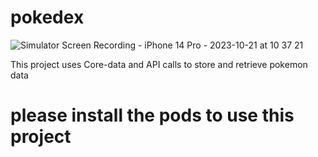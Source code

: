 # pokedex
![Simulator Screen Recording - iPhone 14 Pro - 2023-10-21 at 10 37 21](https://github.com/zorua14/pokedex/assets/94368303/179c2018-aef7-4c62-a826-04acde018a1f)

This project uses Core-data and API calls to store and retrieve pokemon data 
# please install the pods to use this project
